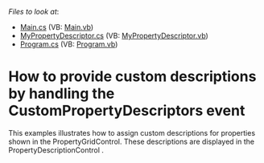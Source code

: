 <!-- default file list -->
*Files to look at*:

* [Main.cs](./CS/WindowsApplication3/Main.cs) (VB: [Main.vb](./VB/WindowsApplication3/Main.vb))
* [MyPropertyDescriptor.cs](./CS/WindowsApplication3/MyPropertyDescriptor.cs) (VB: [MyPropertyDescriptor.vb](./VB/WindowsApplication3/MyPropertyDescriptor.vb))
* [Program.cs](./CS/WindowsApplication3/Program.cs) (VB: [Program.vb](./VB/WindowsApplication3/Program.vb))
<!-- default file list end -->
# How to provide custom descriptions by handling the CustomPropertyDescriptors event 


<p>This examples illustrates how to assign custom descriptions for properties shown in the  PropertyGridControl. These descriptions are displayed in the PropertyDescriptionControl . </p>

<br/>


